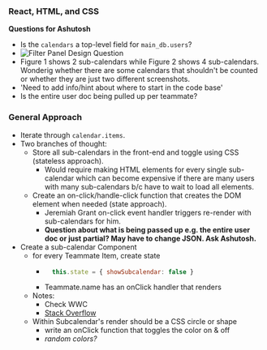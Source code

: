 ### React, HTML, and CSS
**Questions for Ashutosh**
* Is the `calendars` a top-level field for `main_db.users`?
* ![Filter Panel Design Question](https://s3-us-west-1.amazonaws.com/sunsama-hiring/front-end-design-description.png)
* Figure 1 shows 2 sub-calendars while Figure 2 shows 4 sub-calendars. Wonderig whether there are some calendars that shouldn't be counted or whether they are just two different screenshots.
* 'Need to add info/hint about where to start in the code base'
* Is the entire user doc being pulled up per teammate?

### General Approach
- Iterate through `calendar.items`.
- Two branches of thought:
  - Store all sub-calendars in the front-end and toggle using CSS (stateless approach).
    - Would require making HTML elements for every single sub-calendar which can become expensive if there are many users with many sub-calendars b/c have to wait to load all elements.
  - Create an on-click/handle-click function that creates the DOM element when needed (state approach).
    - Jeremiah Grant on-click event handler triggers re-render with sub-calendars for him.
    - __Question about what is being passed up e.g. the entire user doc or just partial? May have to change JSON. Ask Ashutosh.__
- Create a sub-calendar Component
  - for every Teammate Item, create state
    - ```javascript
        this.state = { showSubcalendar: false }
      ```
    - Teammate.name has an onClick handler that renders <Subcalender />
  - Notes:
    - Check WWC
    - [Stack Overflow](http://stackoverflow.com/questions/36964689/how-to-show-hide-component-on-click-in-react-redux)
  - Within Subcalendar's render should be a CSS circle or shape
    - write an onClick function that toggles the color on & off
    - _random colors?_
